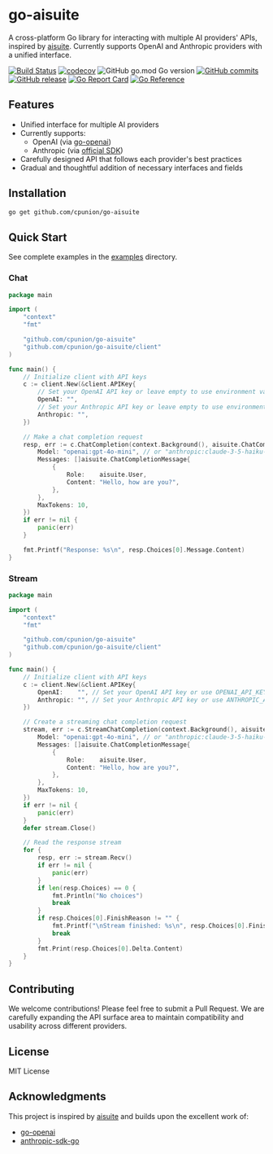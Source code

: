 # go-aisuite

A cross-platform Go library for interacting with multiple AI providers' APIs, inspired by [aisuite](https://github.com/andrewyng/aisuite). Currently supports OpenAI and Anthropic providers with a unified interface.


[![Build Status](https://github.com/cpunion/go-aisuite/actions/workflows/test.yml/badge.svg)](https://github.com/cpunion/go-aisuite/actions/workflows/test.yml)
[![codecov](https://codecov.io/github/cpunion/go-aisuite/graph/badge.svg?token=uATQa0RzPL)](https://codecov.io/github/cpunion/go-aisuite)
![GitHub go.mod Go version](https://img.shields.io/github/go-mod/go-version/cpunion/go-aisuite)
[![GitHub commits](https://badgen.net/github/commits/cpunion/go-aisuite)](https://GitHub.com/Naereen/cpunion/go-aisuite/commit/)
[![GitHub release](https://img.shields.io/github/v/tag/cpunion/go-aisuite.svg?label=release)](https://github.com/cpunion/go-aisuite/releases)
[![Go Report Card](https://goreportcard.com/badge/github.com/cpunion/go-aisuite)](https://goreportcard.com/report/github.com/cpunion/go-aisuite)
[![Go Reference](https://pkg.go.dev/badge/github.com/cpunion/go-aisuite.svg)](https://pkg.go.dev/github.com/cpunion/go-aisuite)


## Features

- Unified interface for multiple AI providers
- Currently supports:
  - OpenAI (via [go-openai](https://github.com/sashabaranov/go-openai))
  - Anthropic (via [official SDK](https://github.com/anthropics/anthropic-sdk-go))
- Carefully designed API that follows each provider's best practices
- Gradual and thoughtful addition of necessary interfaces and fields

## Installation

```bash
go get github.com/cpunion/go-aisuite
```

## Quick Start

See complete examples in the [examples](./examples) directory.

### Chat

<!-- embedme examples/chat/main.go -->

```go
package main

import (
	"context"
	"fmt"

	"github.com/cpunion/go-aisuite"
	"github.com/cpunion/go-aisuite/client"
)

func main() {
	// Initialize client with API keys
	c := client.New(&client.APIKey{
		// Set your OpenAI API key or leave empty to use environment variable OPENAI_API_KEY
		OpenAI: "",
		// Set your Anthropic API key or leave empty to use environment variable ANTHROPIC_API_KEY
		Anthropic: "",
	})

	// Make a chat completion request
	resp, err := c.ChatCompletion(context.Background(), aisuite.ChatCompletionRequest{
		Model: "openai:gpt-4o-mini", // or "anthropic:claude-3-5-haiku-20241022"
		Messages: []aisuite.ChatCompletionMessage{
			{
				Role:    aisuite.User,
				Content: "Hello, how are you?",
			},
		},
		MaxTokens: 10,
	})
	if err != nil {
		panic(err)
	}

	fmt.Printf("Response: %s\n", resp.Choices[0].Message.Content)
}
```

### Stream

<!-- embedme examples/stream/main.go -->

```go
package main

import (
	"context"
	"fmt"

	"github.com/cpunion/go-aisuite"
	"github.com/cpunion/go-aisuite/client"
)

func main() {
	// Initialize client with API keys
	c := client.New(&client.APIKey{
		OpenAI:    "", // Set your OpenAI API key or use OPENAI_API_KEY env
		Anthropic: "", // Set your Anthropic API key or use ANTHROPIC_API_KEY env
	})

	// Create a streaming chat completion request
	stream, err := c.StreamChatCompletion(context.Background(), aisuite.ChatCompletionRequest{
		Model: "openai:gpt-4o-mini", // or "anthropic:claude-3-5-haiku-20241022"
		Messages: []aisuite.ChatCompletionMessage{
			{
				Role:    aisuite.User,
				Content: "Hello, how are you?",
			},
		},
		MaxTokens: 10,
	})
	if err != nil {
		panic(err)
	}
	defer stream.Close()

	// Read the response stream
	for {
		resp, err := stream.Recv()
		if err != nil {
			panic(err)
		}
		if len(resp.Choices) == 0 {
			fmt.Println("No choices")
			break
		}
		if resp.Choices[0].FinishReason != "" {
			fmt.Printf("\nStream finished: %s\n", resp.Choices[0].FinishReason)
			break
		}
		fmt.Print(resp.Choices[0].Delta.Content)
	}
}

```

## Contributing

We welcome contributions! Please feel free to submit a Pull Request. We are carefully expanding the API surface area to maintain compatibility and usability across different providers.

## License

MIT License

## Acknowledgments

This project is inspired by [aisuite](https://github.com/andrewyng/aisuite) and builds upon the excellent work of:
- [go-openai](https://github.com/sashabaranov/go-openai)
- [anthropic-sdk-go](https://github.com/anthropics/anthropic-sdk-go)
